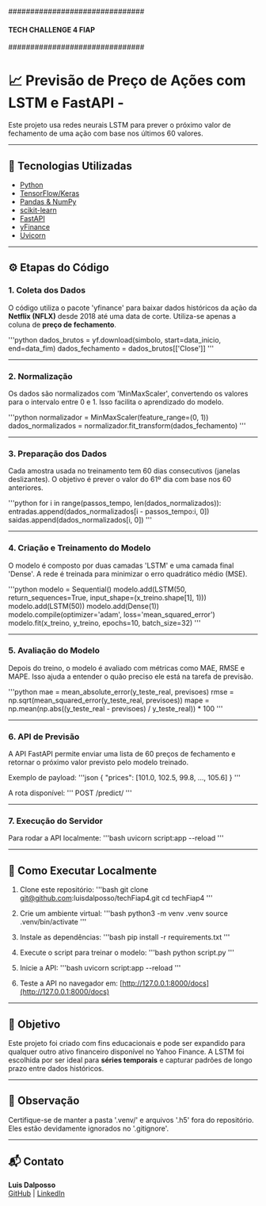 ###############################
#### TECH CHALLENGE 4 FIAP ####
###############################


# 📈 Previsão de Preço de Ações com LSTM e FastAPI - 

Este projeto usa redes neurais LSTM para prever o próximo valor de fechamento de uma ação com base nos últimos 60 valores.

---

## 🚀 Tecnologias Utilizadas

- [Python](https://www.python.org/)
- [TensorFlow/Keras](https://www.tensorflow.org/)
- [Pandas & NumPy](https://pandas.pydata.org/)
- [scikit-learn](https://scikit-learn.org/)
- [FastAPI](https://fastapi.tiangolo.com/)
- [yFinance](https://pypi.org/project/yfinance/)
- [Uvicorn](https://www.uvicorn.org/)

---

## ⚙️ Etapas do Código

### 1. **Coleta dos Dados**
O código utiliza o pacote 'yfinance' para baixar dados históricos da ação da **Netflix (NFLX)** desde 2018 até uma data de corte. 
Utiliza-se apenas a coluna de **preço de fechamento**.

'''python
dados_brutos = yf.download(simbolo, start=data_inicio, end=data_fim)
dados_fechamento = dados_brutos[['Close']]
'''

---

### 2. **Normalização**
Os dados são normalizados com 'MinMaxScaler', convertendo os valores para o intervalo entre 0 e 1. Isso facilita o aprendizado do modelo.

'''python
normalizador = MinMaxScaler(feature_range=(0, 1))
dados_normalizados = normalizador.fit_transform(dados_fechamento)
'''

---

### 3. **Preparação dos Dados**
Cada amostra usada no treinamento tem 60 dias consecutivos (janelas deslizantes). O objetivo é prever o valor do 61º dia com base nos 60 anteriores.

'''python
for i in range(passos_tempo, len(dados_normalizados)):
    entradas.append(dados_normalizados[i - passos_tempo:i, 0])
    saidas.append(dados_normalizados[i, 0])
'''

---

### 4. **Criação e Treinamento do Modelo**
O modelo é composto por duas camadas 'LSTM' e uma camada final 'Dense'. A rede é treinada para minimizar o erro quadrático médio (MSE).

'''python
modelo = Sequential()
modelo.add(LSTM(50, return_sequences=True, input_shape=(x_treino.shape[1], 1)))
modelo.add(LSTM(50))
modelo.add(Dense(1))
modelo.compile(optimizer='adam', loss='mean_squared_error')
modelo.fit(x_treino, y_treino, epochs=10, batch_size=32)
'''

---

### 5. **Avaliação do Modelo**
Depois do treino, o modelo é avaliado com métricas como MAE, RMSE e MAPE. Isso ajuda a entender o quão preciso ele está na tarefa de previsão.

'''python
mae = mean_absolute_error(y_teste_real, previsoes)
rmse = np.sqrt(mean_squared_error(y_teste_real, previsoes))
mape = np.mean(np.abs((y_teste_real - previsoes) / y_teste_real)) * 100
'''

---

### 6. **API de Previsão**
A API FastAPI permite enviar uma lista de 60 preços de fechamento e retornar o próximo valor previsto pelo modelo treinado.

Exemplo de payload:
'''json
{
  "prices": [101.0, 102.5, 99.8, ..., 105.6]
}
'''

A rota disponível:
'''
POST /predict/
'''

---

### 7. **Execução do Servidor**
Para rodar a API localmente:
'''bash
uvicorn script:app --reload
'''

---

## 📝 Como Executar Localmente

1. Clone este repositório:
   '''bash
   git clone git@github.com:luisdalposso/techFiap4.git
   cd techFiap4
   '''

2. Crie um ambiente virtual:
   '''bash
   python3 -m venv .venv
   source .venv/bin/activate
   '''

3. Instale as dependências:
   '''bash
   pip install -r requirements.txt
   '''

4. Execute o script para treinar o modelo:
   '''bash
   python script.py
   '''

5. Inicie a API:
   '''bash
   uvicorn script:app --reload
   '''

6. Teste a API no navegador em: [http://127.0.0.1:8000/docs](http://127.0.0.1:8000/docs)

---

## 🤖 Objetivo

Este projeto foi criado com fins educacionais e pode ser expandido para qualquer outro ativo financeiro disponível no Yahoo Finance. A LSTM foi escolhida por ser ideal para **séries temporais** e capturar padrões de longo prazo entre dados históricos.

---

## 📂 Observação

Certifique-se de manter a pasta '.venv/' e arquivos '.h5' fora do repositório. Eles estão devidamente ignorados no '.gitignore'.

---

## 📬 Contato

**Luis Dalposso**  
[GitHub](https://github.com/luisdalposso) | [LinkedIn](https://www.linkedin.com/in/luisdalposso)